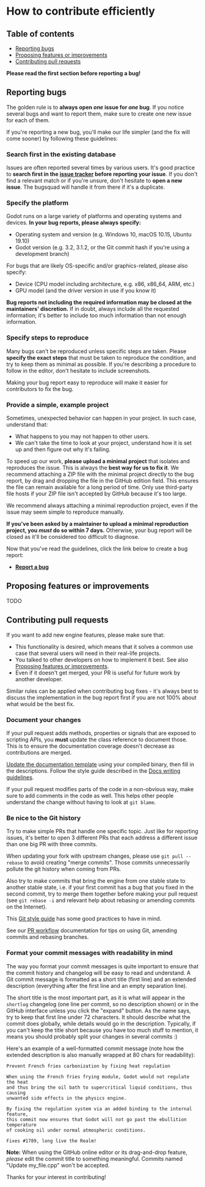 # How to contribute efficiently

## Table of contents

- [Reporting bugs](#reporting-bugs)
- [Proposing features or improvements](#proposing-features-or-improvements)
- [Contributing pull requests](#contributing-pull-requests)

**Please read the first section before reporting a bug!**

## Reporting bugs

The golden rule is to **always open *one* issue for *one* bug**. If you notice
several bugs and want to report them, make sure to create one new issue for
each of them.

If you're reporting a new bug, you'll make our life simpler (and the
fix will come sooner) by following these guidelines:

### Search first in the existing database

Issues are often reported several times by various users. It's good practice to
**search first in the [issue tracker](https://github.com/GreenDjango/godot-bluetooth/issues)
before reporting your issue**. If you don't find a relevant match or if you're
unsure, don't hesitate to **open a new issue**. The bugsquad will handle it
from there if it's a duplicate.

### Specify the platform

Godot runs on a large variety of platforms and operating systems and devices.
**In your bug reports, please always specify:**

- Operating system and version (e.g. Windows 10, macOS 10.15, Ubuntu 19.10)
- Godot version (e.g. 3.2, 3.1.2, or the Git commit hash if you're using a development branch)

For bugs that are likely OS-specific and/or graphics-related, please also specify:

- Device (CPU model including architecture, e.g. x86, x86_64, ARM, etc.)
- GPU model (and the driver version in use if you know it)

**Bug reports not including the required information may be closed at the
maintainers' discretion.** If in doubt, always include all the requested
information; it's better to include too much information than not enough
information.

### Specify steps to reproduce

Many bugs can't be reproduced unless specific steps are taken. Please **specify
the exact steps** that must be taken to reproduce the condition, and try to
keep them as minimal as possible. If you're describing a procedure to follow
in the editor, don't hesitate to include screenshots.

Making your bug report easy to reproduce will make it easier for contributors
to fix the bug.

### Provide a simple, example project

Sometimes, unexpected behavior can happen in your project. In such case,
understand that:

- What happens to you may not happen to other users.
- We can't take the time to look at your project, understand how it is set up
  and then figure out why it's failing.

To speed up our work, **please upload a minimal project** that isolates
and reproduces the issue. This is always the **best way for us to fix it**.
We recommend attaching a ZIP file with the minimal project directly to the bug report,
by drag and dropping the file in the GitHub edition field. This ensures the file
can remain available for a long period of time. Only use third-party file hosts
if your ZIP file isn't accepted by GitHub because it's too large.

We recommend always attaching a minimal reproduction project, even if the issue
may seem simple to reproduce manually.

**If you've been asked by a maintainer to upload a minimal reproduction project,
you *must* do so within 7 days.** Otherwise, your bug report will be closed as
it'll be considered too difficult to diagnose.

Now that you've read the guidelines, click the link below to create a
bug report:

- **[Report a bug](https://github.com/GreenDjango/godot-bluetooth/issues/new?assignees=&labels=&template=bug_report.yml)**

## Proposing features or improvements

TODO

## Contributing pull requests

If you want to add new engine features, please make sure that:

- This functionality is desired, which means that it solves a common use case
  that several users will need in their real-life projects.
- You talked to other developers on how to implement it best. See also
  [Proposing features or improvements](#proposing-features-or-improvements).
- Even if it doesn't get merged, your PR is useful for future work by another
  developer.

Similar rules can be applied when contributing bug fixes - it's always best to
discuss the implementation in the bug report first if you are not 100% about
what would be the best fix.

### Document your changes

If your pull request adds methods, properties or signals that are exposed to
scripting APIs, you **must** update the class reference to document those.
This is to ensure the documentation coverage doesn't decrease as contributions
are merged.

[Update the documentation template](https://docs.godotengine.org/en/latest/community/contributing/updating_the_class_reference.html#updating-the-documentation-template)
using your compiled binary, then fill in the descriptions.
Follow the style guide described in the
[Docs writing guidelines](https://docs.godotengine.org/en/latest/community/contributing/docs_writing_guidelines.html).

If your pull request modifies parts of the code in a non-obvious way, make sure
to add comments in the code as well. This helps other people understand the
change without having to look at `git blame`.

### Be nice to the Git history

Try to make simple PRs that handle one specific topic. Just like for reporting
issues, it's better to open 3 different PRs that each address a different issue
than one big PR with three commits.

When updating your fork with upstream changes, please use ``git pull --rebase``
to avoid creating "merge commits". Those commits unnecessarily pollute the git
history when coming from PRs.

Also try to make commits that bring the engine from one stable state to another
stable state, i.e. if your first commit has a bug that you fixed in the second
commit, try to merge them together before making your pull request (see ``git
rebase -i`` and relevant help about rebasing or amending commits on the
Internet).

This [Git style guide](https://github.com/agis-/git-style-guide) has some
good practices to have in mind.

See our [PR workflow](https://docs.godotengine.org/en/latest/community/contributing/pr_workflow.html)
documentation for tips on using Git, amending commits and rebasing branches.

### Format your commit messages with readability in mind

The way you format your commit messages is quite important to ensure that the
commit history and changelog will be easy to read and understand. A Git commit
message is formatted as a short title (first line) and an extended description
(everything after the first line and an empty separation line).

The short title is the most important part, as it is what will appear in the
`shortlog` changelog (one line per commit, so no description shown) or in the
GitHub interface unless you click the "expand" button. As the name says, try to
keep that first line under 72 characters. It should describe what the commit
does globally, while details would go in the description. Typically, if you
can't keep the title short because you have too much stuff to mention, it means
you should probably split your changes in several commits :)

Here's an example of a well-formatted commit message (note how the extended
description is also manually wrapped at 80 chars for readability):

```text
Prevent French fries carbonization by fixing heat regulation

When using the French fries frying module, Godot would not regulate the heat
and thus bring the oil bath to supercritical liquid conditions, thus causing
unwanted side effects in the physics engine.

By fixing the regulation system via an added binding to the internal feature,
this commit now ensures that Godot will not go past the ebullition temperature
of cooking oil under normal atmospheric conditions.

Fixes #1789, long live the Realm!
```

**Note:** When using the GitHub online editor or its drag-and-drop
feature, *please* edit the commit title to something meaningful. Commits named
"Update my_file.cpp" won't be accepted.

Thanks for your interest in contributing!

